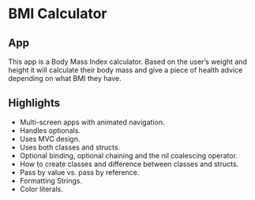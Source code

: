 #  BMI Calculator

## App

This app is a Body Mass Index calculator. Based on the user’s weight and height it will calculate their body mass and give a piece of health advice depending on what BMI they have.

## Highlights

* Multi-screen apps with animated navigation.
* Handles optionals.
* Uses MVC design.
* Uses both classes and structs.
* Optional binding, optional chaining and the nil coalescing operator.
* How to create classes and difference between classes and structs. 
* Pass by value vs. pass by reference. 
* Formatting Strings. 
* Color literals.
